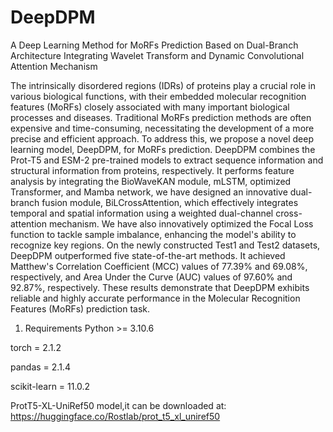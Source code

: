 # DeepDPM
A Deep Learning Method for MoRFs Prediction Based on Dual-Branch Architecture Integrating Wavelet Transform and Dynamic Convolutional Attention Mechanism

The intrinsically disordered regions (IDRs) of proteins play a crucial role in various biological functions, with their embedded molecular recognition features (MoRFs) closely associated with many important biological processes and diseases. Traditional MoRFs prediction methods are often expensive and time-consuming, necessitating the development of a more precise and efficient approach. To address this, we propose a novel deep learning model, DeepDPM, for MoRFs prediction. DeepDPM combines the Prot-T5 and ESM-2 pre-trained models to extract sequence information and structural information from proteins, respectively. It performs feature analysis by integrating the BioWaveKAN module, mLSTM, optimized Transformer, and Mamba network, we have designed an innovative dual-branch fusion module, BiLCrossAttention, which effectively integrates temporal and spatial information using a weighted dual-channel cross-attention mechanism. We have also innovatively optimized the Focal Loss function to tackle sample imbalance, enhancing the model's ability to recognize key regions. On the newly constructed Test1 and Test2 datasets, DeepDPM outperformed five state-of-the-art methods. It achieved Matthew's Correlation Coefficient (MCC) values of 77.39% and 69.08%, respectively, and Area Under the Curve (AUC) values of 97.60% and 92.87%, respectively. These results demonstrate that DeepDPM exhibits reliable and highly accurate performance in the Molecular Recognition Features (MoRFs) prediction task.

1. Requirements
Python >= 3.10.6

torch = 2.1.2

pandas = 2.1.4

scikit-learn = 11.0.2

ProtT5-XL-UniRef50 model,it can be downloaded at: https://huggingface.co/Rostlab/prot_t5_xl_uniref50
